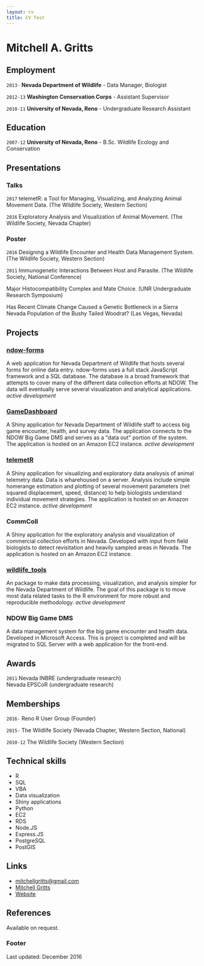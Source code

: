 ```yaml
---
layout: cv
title: CV Test
---
```

# Mitchell A. Gritts

## Employment

`2013-`
__Nevada Department of Wildlife__ - Data Manager, Biologist

`2012-13`
__Washington Conservation Corps__ - Assistant Supervisor

`2010-11`
__University of Nevada, Reno__ - Undergraduate Research Assistant

## Education

`2007-12`
__University of Nevada, Reno__ - B.Sc. Wildlife Ecology and Conservation

## Presentations

### Talks

`2017`
telemetR: a Tool for Managing, Visualizing, and Analyzing Animal Movement Data. (The Wildlife Society, Western Section)

`2016`
Exploratory Analysis and Visualization of Animal Movement. (The Wildlife Society, Nevada Chapter)

### Poster

`2016`
Designing a Wildlife Encounter and Health Data Management System. (The Wildlife Society, Western Section)

`2011`
Immunogenetic Interactions Between Host and Parasite. (The Wildlife Society, National Conference)

Major Histocompatibility Complex and Mate Choice. (UNR Undergraduate Research Symposium)

Has Recent Climate Change Caused a Genetic Bottleneck in a Sierra Nevada Population of the Bushy Tailed Woodrat? (Las Vegas, Nevada)

## Projects

### [ndow-forms][5]
A web application for Nevada Department of Wildlife that hosts several forms for online data entry. ndow-forms uses a full stack JavaScript framework and a SQL database. The database is a broad framework that attempts to cover many of the different data collection efforts at NDOW. The data will eventually serve several visualization and analytical applications. *active development*

### [GameDashboard][4]
A Shiny application for Nevada Department of Wildlife staff to access big game encounter, health, and survey data. The application connects to the NDOW Big Game DMS and serves as a "data out" portion of the system. The application is hosted on an Amazon EC2 instance. *active development*

### [telemetR][3]
A Shiny application for visualizing and exploratory data analsysis of animal telemetry data. Data is wharehoused on a server. Analysis include simple homerange estimation and plotting of several movement parameters (net squared displacement, speed, distance) to help biologists understand individual movement strategies. The application is hosted on an Amazon EC2 instance. *active development*

### CommColl
A Shiny application for the exploratory analysis and visualization of commercial collection efforts in Nevada. Developed with input from field biologists to detect revisitation and heavily sampled areas in Nevada. The application is hosted on an Amazon EC2 instance.

### [wildlife_tools][2]
An package to make data processing, visualization, and analysis simpler for the Nevada Department of Wildlife. The goal of this package is to move most data related tasks to the R environment for more robust and reproducible methodology. *active development*

### NDOW Big Game DMS
A data management system for the big game encounter and health data. Developed in Microsoft Access. This is project is completed and will be migrated to SQL Server with a web application for the front-end.


[2]: https://github.com/ndow-wisr/rNDOW
[3]: https://github.com/ndow-wisr/telemetR
[4]: https://github.com/ndow-wisr/GameDashboard
[5]: https://github.com/ndow-wisr/ndow-forms

## Awards

`2011`
Nevada INBRE (undergraduate research)  
Nevada EPSCoR (undergraduate research)

## Memberships

`2016-`
Reno R User Group (Founder)

`2015-`
The Wildlife Society (Nevada Chapter, Western Section, National)

`2010-12`
The Wildlife Society (Western Section)

## Technical skills

* R
* SQL
* VBA
* Data visualization
* Shiny applications
* Python
* EC2
* RDS
* Node.JS
* Express.JS
* PostgreSQL
* PostGIS

## Links

* <i class="fa fa-envelope"></i> <a href="mailto:mitchellgritts@gmail.com"> mitchellgritts@gmail.com</a><br />
* <i class="fa fa-github"></i> <a href="http://github.com/kissmygritts"> Mitchell Gritts</a><br />
* <i class="fa fa-user"></i> <a href="http://mgritts.com"> Website</a><br />

## References

Available on request.

### Footer

Last updated: December 2016
